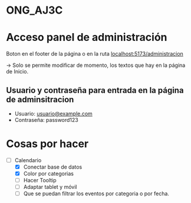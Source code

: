 # ONG_AJ3C

# Acceso panel de administración
Boton en el footer de la página o en la ruta [localhost:5173/administracion](localhost:5173/administracion) 

-> Solo se permite modificar de momento, los textos que hay en la página de Inicio.

## Usuario y contraseña para entrada en la página de adminsitracion
- Usuario: usuario@example.com
- Contraseña: password123


# Cosas por hacer
- [ ] Calendario
  - [x] Conectar base de datos
  - [x] Color por categorias
  - [ ] Hacer Tooltip
  - [ ] Adaptar tablet y móvil
  - [ ] Que se puedan filtrar los eventos por categoria o por fecha.

